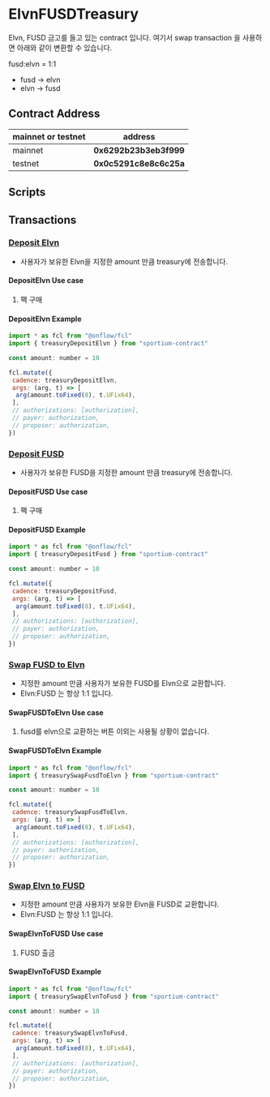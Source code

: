 # ElvnFUSDTreasury

Elvn, FUSD 금고를 들고 있는 contract 입니다.
여기서 swap transaction 을 사용하면 아래와 같이 변환할 수 있습니다.

fusd:elvn = 1:1

- fusd -> elvn
- elvn -> fusd

## Contract Address

| mainnet or testnet | address |
| -- | -- |
| mainnet | **0x6292b23b3eb3f999** |
| testnet | **0x0c5291c8e8c6c25a** |

## Scripts

## Transactions

### [Deposit Elvn](../../transactions/treasury/deposit_elvn.cdc)

- 사용자가 보유한 Elvn을 지정한 amount 만큼 treasury에 전송합니다.

#### DepositElvn Use case

1. 팩 구매

#### DepositElvn Example

```javascript
import * as fcl from "@onflow/fcl"
import { treasuryDepositElvn } from "sportium-contract"

const amount: number = 10

fcl.mutate({
 cadence: treasuryDepositElvn,
 args: (arg, t) => [
  arg(amount.toFixed(8), t.UFix64),
 ],
 // authorizations: [authorization],
 // payer: authorization,
 // proposer: authorization,
})
```

### [Deposit FUSD](../../transactions/treasury/deposit_fusd.cdc)

- 사용자가 보유한 FUSD을 지정한 amount 만큼 treasury에 전송합니다.

#### DepositFUSD Use case

1. 팩 구매

#### DepositFUSD Example

```javascript
import * as fcl from "@onflow/fcl"
import { treasuryDepositFusd } from "sportium-contract"

const amount: number = 10

fcl.mutate({
 cadence: treasuryDepositFusd,
 args: (arg, t) => [
  arg(amount.toFixed(8), t.UFix64),
 ],
 // authorizations: [authorization],
 // payer: authorization,
 // proposer: authorization,
})
```

### [Swap FUSD to Elvn](../../transactions/treasury/swap_elvn_to_fusd.cdc)

- 지정한 amount 만큼 사용자가 보유한 FUSD를 Elvn으로 교환합니다.
- Elvn:FUSD 는 항상 1:1 입니다.

#### SwapFUSDToElvn Use case

1. fusd를 elvn으로 교환하는 버튼 이외는 사용될 상황이 없습니다.

#### SwapFUSDToElvn Example

```javascript
import * as fcl from "@onflow/fcl"
import { treasurySwapFusdToElvn } from "sportium-contract"

const amount: number = 10

fcl.mutate({
 cadence: treasurySwapFusdToElvn,
 args: (arg, t) => [
  arg(amount.toFixed(8), t.UFix64),
 ],
 // authorizations: [authorization],
 // payer: authorization,
 // proposer: authorization,
})
```

### [Swap Elvn to FUSD](../../transactions/treasury/swap_elvn_to_fusd.cdc)

- 지정한 amount 만큼 사용자가 보유한 Elvn을 FUSD로 교환합니다.
- Elvn:FUSD 는 항상 1:1 입니다.

#### SwapElvnToFUSD Use case

1. FUSD 출금

#### SwapElvnToFUSD Example

```javascript
import * as fcl from "@onflow/fcl"
import { treasurySwapElvnToFusd } from "sportium-contract"

const amount: number = 10

fcl.mutate({
 cadence: treasurySwapElvnToFusd,
 args: (arg, t) => [
  arg(amount.toFixed(8), t.UFix64),
 ],
 // authorizations: [authorization],
 // payer: authorization,
 // proposer: authorization,
})
```
